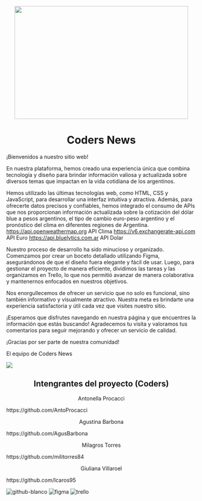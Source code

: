 
<p align="center">
  <img width="460" height="300" src="https://github.com/Icaros95/webNews/assets/134515005/423a8f66-775b-4ebf-ad2a-e45fd2a21a21)">
</p>

 
<h1 align="center"> Coders News</h1>

¡Bienvenidos a nuestro sitio web!

En nuestra plataforma, hemos creado una experiencia única que combina tecnología y diseño para brindar información valiosa y actualizada sobre diversos temas que impactan en la vida cotidiana de los argentinos.

Hemos utilizado las últimas tecnologías web, como HTML, CSS y JavaScript, para desarrollar una interfaz intuitiva y atractiva. Además, para ofrecerte datos precisos y confiables, hemos integrado el consumo de APIs que nos proporcionan información actualizada sobre la cotización del dólar blue a pesos argentinos, el tipo de cambio euro-peso argentino y el pronóstico del clima en diferentes regiones de Argentina. 
https://api.openweathermap.org API Clima
https://v6.exchangerate-api.com API Euro
https://api.bluelytics.com.ar API Dolar

Nuestro proceso de desarrollo ha sido minucioso y organizado. Comenzamos por crear un boceto detallado utilizando Figma, asegurándonos de que el diseño fuera elegante y fácil de usar. Luego, para gestionar el proyecto de manera eficiente, dividimos las tareas y las organizamos en Trello, lo que nos permitió avanzar de manera colaborativa y mantenernos enfocados en nuestros objetivos.

Nos enorgullecemos de ofrecer un servicio que no solo es funcional, sino también informativo y visualmente atractivo. Nuestra meta es brindarte una experiencia satisfactoria y útil cada vez que visites nuestro sitio.

¡Esperamos que disfrutes navegando en nuestra página y que encuentres la información que estás buscando! Agradecemos tu visita y valoramos tus comentarios para seguir mejorando y ofrecer un servicio de calidad.

¡Gracias por ser parte de nuestra comunidad!

El equipo de Coders News




 <img src="https://img.shields.io/badge/STATUS-EN%20DESAROLLO-green">
   </p> </center>


 <h2 align="center"> Intengrantes del proyecto (Coders) </h2>
  <p><center> Antonella Procacci</center></p>https://github.com/AntoProcacci
  <p><center> Agustina Barbona</center></p>https://github.com/AgusBarbona
  <p><center> Milagros Torres</center></p>https://github.com/militorres84
  <p><center> Giuliana Villaroel</center></p> https://github.com/Icaros95
<p align="left">
</center>

![github-blanco](https://github.com/Icaros95/webNews/assets/134515005/6d6f5f59-092b-40e2-8b79-0aa83ec1b5de)
![figma](https://github.com/Icaros95/webNews/assets/134515005/20f40407-e264-4a30-80a4-83c0f0303c88)
![trello](https://github.com/Icaros95/webNews/assets/134515005/ace6e938-b727-486c-91bd-32774131fa59)

  


